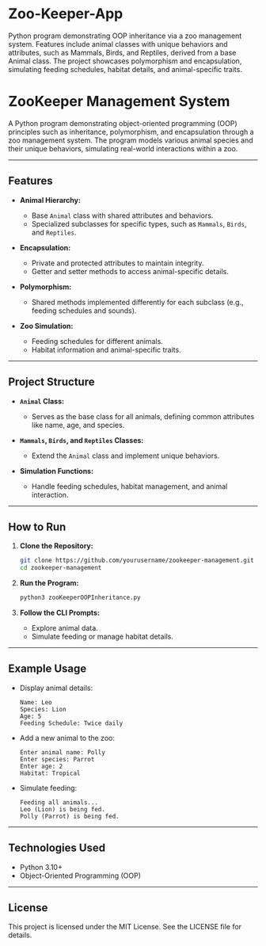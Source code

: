 # Zoo-Keeper-App
Python program demonstrating OOP inheritance via a zoo management system. Features include animal classes with unique behaviors and attributes, such as Mammals, Birds, and Reptiles, derived from a base Animal class. The project showcases polymorphism and encapsulation, simulating feeding schedules, habitat details, and animal-specific traits.

# ZooKeeper Management System

A Python program demonstrating object-oriented programming (OOP) principles such as inheritance, polymorphism, and encapsulation through a zoo management system. The program models various animal species and their unique behaviors, simulating real-world interactions within a zoo.

---

## Features

- **Animal Hierarchy:**
  - Base `Animal` class with shared attributes and behaviors.
  - Specialized subclasses for specific types, such as `Mammals`, `Birds`, and `Reptiles`.

- **Encapsulation:**
  - Private and protected attributes to maintain integrity.
  - Getter and setter methods to access animal-specific details.

- **Polymorphism:**
  - Shared methods implemented differently for each subclass (e.g., feeding schedules and sounds).

- **Zoo Simulation:**
  - Feeding schedules for different animals.
  - Habitat information and animal-specific traits.

---

## Project Structure

- **`Animal` Class:**
  - Serves as the base class for all animals, defining common attributes like name, age, and species.

- **`Mammals`, `Birds`, and `Reptiles` Classes:**
  - Extend the `Animal` class and implement unique behaviors.

- **Simulation Functions:**
  - Handle feeding schedules, habitat management, and animal interaction.

---

## How to Run

1. **Clone the Repository:**
   ```bash
   git clone https://github.com/yourusername/zookeeper-management.git
   cd zookeeper-management
   ```

2. **Run the Program:**
   ```bash
   python3 zooKeeperOOPInheritance.py
   ```

3. **Follow the CLI Prompts:**
   - Explore animal data.
   - Simulate feeding or manage habitat details.

---

## Example Usage

- Display animal details:
  ```
  Name: Leo
  Species: Lion
  Age: 5
  Feeding Schedule: Twice daily
  ```

- Add a new animal to the zoo:
  ```
  Enter animal name: Polly
  Enter species: Parrot
  Enter age: 2
  Habitat: Tropical
  ```

- Simulate feeding:
  ```
  Feeding all animals...
  Leo (Lion) is being fed.
  Polly (Parrot) is being fed.
  ```

---

## Technologies Used

- Python 3.10+
- Object-Oriented Programming (OOP)

---

## License

This project is licensed under the MIT License. See the LICENSE file for details.

